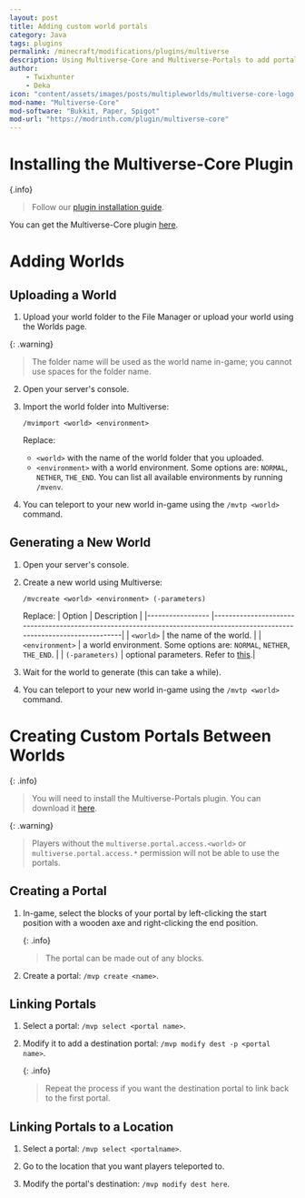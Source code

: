 ```yaml
---
layout: post
title: Adding custom world portals
category: Java
tags: plugins
permalink: /minecraft/modifications/plugins/multiverse
description: Using Multiverse-Core and Multiverse-Portals to add portals to custom worlds
author: 
    - Twixhunter
    - Deka
icon: "content/assets/images/posts/multipleworlds/multiverse-core-logo.png"
mod-name: "Multiverse-Core"
mod-software: "Bukkit, Paper, Spigot"
mod-url: "https://modrinth.com/plugin/multiverse-core"
---
```


# Installing the Multiverse-Core Plugin

{.info}
> Follow our [plugin installation guide](/minecraft/modifications/general/adding-plugins).

You can get the Multiverse-Core plugin [here](https://modrinth.com/plugin/multiverse-core).

# Adding Worlds

## Uploading a World

1. Upload your world folder to the File Manager or upload your world using the Worlds page.

{: .warning}
> The folder name will be used as the world name in-game; you cannot use spaces for the folder name.

2. Open your server's console.

3. Import the world folder into Multiverse:

   `/mvimport <world> <environment>`

   Replace:
   - `<world>` with the name of the world folder that you uploaded.
   - `<environment>` with a world environment. Some options are: `NORMAL`, `NETHER`, `THE_END`. You can list all available environments by running `/mvenv`.

4. You can teleport to your new world in-game using the `/mvtp <world>` command.

## Generating a New World

1. Open your server's console.

2. Create a new world using Multiverse:

   `/mvcreate <world> <environment> (-parameters)`

   Replace:
   | Option           | Description                                                                                                               |
   |----------------- |---------------------------------------------------------------------------------------------------------------------------|
   | `<world>`        | the name of the world.                                                                                                    |
   | `<environment>`  | a world environment. Some options are: `NORMAL`, `NETHER`, `THE_END`.                                                     |
   | `(-parameters)`  | optional parameters. Refer to [this](https://github.com/Multiverse/Multiverse-Core/wiki/Command-Reference#create-command).|

3. Wait for the world to generate (this can take a while).

4. You can teleport to your new world in-game using the `/mvtp <world>` command.

# Creating Custom Portals Between Worlds

{: .info}
> You will need to install the Multiverse-Portals plugin. You can download it [here](https://modrinth.com/plugin/multiverse-portals).

{: .warning}
> Players without the `multiverse.portal.access.<world>` or `multiverse.portal.access.*` permission will not be able to use the portals.

## Creating a Portal

1. In-game, select the blocks of your portal by left-clicking the start position with a wooden axe and right-clicking the end position.

   {: .info}
   > The portal can be made out of any blocks.

2. Create a portal:
   `/mvp create <name>`.

## Linking Portals

1. Select a portal:
   `/mvp select <portal name>`.

2. Modify it to add a destination portal:
   `/mvp modify dest -p <portal name>`.

   {: .info}
   > Repeat the process if you want the destination portal to link back to the first portal.

## Linking Portals to a Location

1. Select a portal:
   `/mvp select <portalname>`.

2. Go to the location that you want players teleported to.

3. Modify the portal's destination:
   `/mvp modify dest here`.
